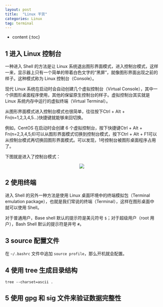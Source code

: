 ```yaml
---
layout: post
title:  "Linux 干货"
categories: Linux
tag: terminal 
---
```


* content
{:toc}


## 1 进入 Linux 控制台
一种进入 Shell 的方法是让 Linux 系统退出图形界面模式，进入控制台模式，这样一来，显示器上只有一个简单的带着白色文字的“黑屏”，就像图形界面出现之前的样子。这种模式称为 Linux 控制台（Console）。

现代 Linux 系统在启动时会自动创建几个虚拟控制台（Virtual Console），其中一个供图形桌面程序使用，其他的保留原生控制台的样子。虚拟控制台其实就是 Linux 系统内存中运行的虚拟终端（Virtual Terminal）。

从图形界面模式进入控制台模式也很简单，往往按下Ctrl + Alt + Fn(n=1,2,3,4,5...)快捷键就能够来回切换。

例如，CentOS 在启动时会创建 6 个虚拟控制台，按下快捷键Ctrl + Alt + Fn(n=2,3,4,5,6)可以从图形界面模式切换到控制台模式，按下Ctrl + Alt + F1可以从控制台模式再切换回图形界面模式。可以发现，1号控制台被图形桌面程序占用了。

下图就是进入了控制台模式：

<center>
<img src="{{'/styles/images/Linux/Linux-ctrl.png' | prepend: site.baseurl}}">
</center>

## 2 使用终端
进入 Shell 的另外一种方法是使用 Linux 桌面环境中的终端模拟包（Terminal emulation package），也就是我们常说的终端（Terminal），这样在图形桌面中就可以使用 Shell。

对于普通用户，Base shell 默认的提示符是美元符号 `$`；对于超级用户（root 用户），Bash Shell 默认的提示符是井号 `#`。

## 3 source 配置文件
在 `~/.bashrc` 文件中追加 `source profile`，那么开机就会配置。

## 4 使用 tree 生成目录结构

    tree --charset=ascii .

## 5 使用 gpg 和 sig 文件来验证数据完整性
